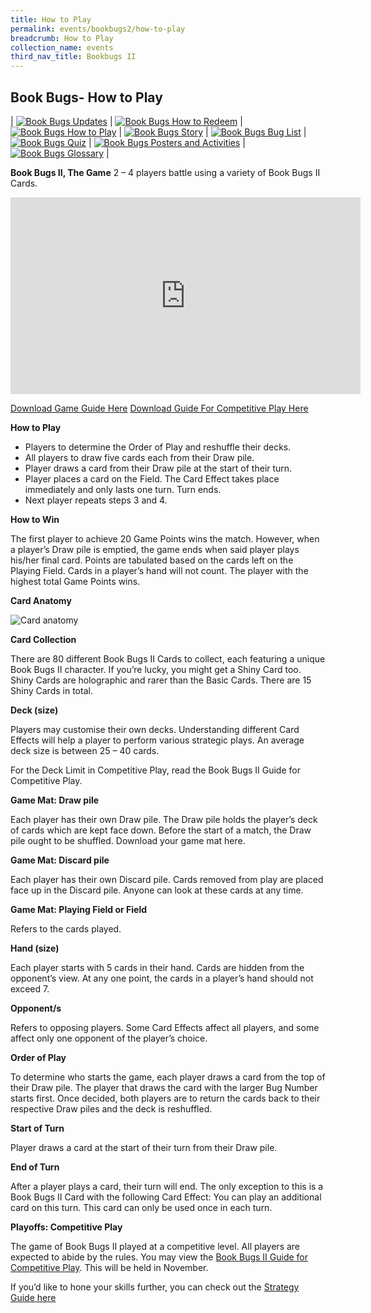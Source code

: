 ```yaml
---
title: How to Play
permalink: events/bookbugs2/how-to-play
breadcrumb: How to Play
collection_name: events
third_nav_title: Bookbugs II
---
```


## **Book Bugs- How to Play**

| [![Book Bugs Updates](/images/events/bookbugs/Vikus-Updates.png)](/events/bookbug2s/bookbugs-main) | [![Book Bugs How to Redeem](/images/events/bookbugs/Iyern-GX-How-to-Redeem.png)](/events/bookbugs2/how-to-redeem) | [![Book Bugs How to Play](/images/events/bookbugs/Molder-How-to-Play.png)](/events/bookbugs2/how-to-play) | [![Book Bugs Story](/images/events/bookbugs/Valeria-Story.png)](/events/bookbugs2/story)
| [![Book Bugs Bug List](/images/events/bookbugs/Nym9-Bug-List.png)](/events/bookbugs2/bug-list) | [![Book Bugs Quiz](/images/events/bookbugs/Cybug-Quiz.png)](/events/bookbugs2/quiz) | [![Book Bugs Posters and Activities](/images/events/bookbugs/Book-Bugs-II-dR-Buttons-merigold.png)](/events/bookbugs2/posters-and-activities) | [![Book Bugs Glossary](/images/events/bookbugs/Book-Bugs-II-dR-Buttons-glossary.png)](/events/bookbugs2/glossary) |

**Book Bugs II, The Game**
2 – 4 players battle using a variety of Book Bugs II Cards.

<iframe width="560" height="315" src="https://www.youtube.com/embed/0qha5Ri1diQ" frameborder="0" allow="accelerometer; autoplay; clipboard-write; encrypted-media; gyroscope; picture-in-picture" allowfullscreen></iframe>

[Download Game Guide Here](/images/events/bookbugs/Book-Bugs-II-Game-Guide-v5.pdf)
[Download Guide For Competitive Play Here](/images/events/bookbugs/Book-Bugs-II-Guide-for-Competitive-Play-v3.pdf)

**How to Play**

* Players to determine the Order of Play and reshuffle their decks.
* All players to draw five cards each from their Draw pile.
* Player draws a card from their Draw pile at the start of their turn.
* Player places a card on the Field. The Card Effect takes place immediately and only lasts one turn. Turn ends.
* Next player repeats steps 3 and 4.

**How to Win**

The first player to achieve 20 Game Points wins the match.
However, when a player’s Draw pile is emptied, the game ends when said player plays his/her final card. Points are tabulated based on the cards left on the Playing Field. Cards in a player’s hand will not count. The player with the highest total Game Points wins.

**Card Anatomy**

![Card anatomy](/images/events/bookbugs/card-anatomy.png)

**Card Collection**

There are 80 different Book Bugs II Cards to collect, each featuring a unique Book Bugs II character. If you’re lucky, you might get a Shiny Card too. Shiny Cards are holographic and rarer than the Basic Cards. There are 15 Shiny Cards in total.

**Deck (size)**

Players may customise their own decks. Understanding different Card Effects will help a player to perform various strategic plays. An average deck size is between 25 – 40 cards.

For the Deck Limit in Competitive Play, read the Book Bugs II Guide for Competitive Play.

**Game Mat: Draw pile**

Each player has their own Draw pile. The Draw pile holds the player’s deck of cards which are kept face down. Before the start of a match, the Draw pile ought to be shuffled. Download your game mat here.

**Game Mat: Discard pile**

Each player has their own Discard pile. Cards removed from play are placed face up in the Discard pile. Anyone can look at these cards at any time.

**Game Mat: Playing Field or Field**

Refers to the cards played.

**Hand (size)**

Each player starts with 5 cards in their hand. Cards are hidden from the opponent’s view. At any one point, the cards in a player’s hand should not exceed 7.

**Opponent/s**

Refers to opposing players. Some Card Effects affect all players, and some affect only one opponent of the player’s choice.

**Order of Play**

To determine who starts the game, each player draws a card from the top of their Draw pile. The player that draws the card with the larger Bug Number starts first. Once decided, both players are to return the cards back to their respective Draw piles and the deck is reshuffled.

**Start of Turn**

Player draws a card at the start of their turn from their Draw pile.

**End of Turn**

After a player plays a card, their turn will end. The only exception to this is a Book Bugs II Card with the following Card Effect: You can play an additional card on this turn. This card can only be used once in each turn.

**Playoffs: Competitive Play**

The game of Book Bugs II played at a competitive level. All players are expected to abide by the rules. You may view the [Book Bugs II Guide for Competitive Play](/images/events/bookbugs/Book-Bugs-II-Guide-for-Competitive-Play-v3.pdf). This will be held in November.

If you’d like to hone your skills further, you can check out the [Strategy Guide here](/images/events/bookbugs/Book-Bugs-Strategy-Guide.pdf)